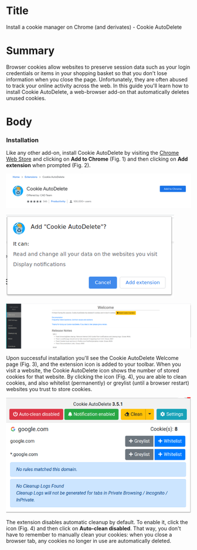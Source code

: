 # Title #
Install a cookie manager on Chrome (and derivates) - Cookie AutoDelete

# Summary #

Browser cookies allow websites to preserve session data such as your login credentials or items in your shopping basket
so that you don't lose information when you close the page. Unfortunately, they are often abused to track your online
activity across the web. In this guide you'll learn how to install Cookie AutoDelete, a web-browser add-on that
automatically deletes unused cookies.

# Body #

### Installation ###

Like any other add-on, install Cookie AutoDelete by visiting the [Chrome Web
Store](https://chrome.google.com/webstore/detail/cookie-autodelete/fhcgjolkccmbidfldomjliifgaodjagh) and clicking on **Add
to Chrome** (Fig. 1) and then clicking on **Add extension** when prompted (Fig. 2).

![Fig. 1: Download Cookie AutoDelete](../images/Chrome/cad-add.png)

![Fig. 2: Add Cookie AutoDelete to Chrome](../images/Chrome/cad-prompt.png)

![Fig. 3: Notification of successful installation](../images/Chrome/cad-notify.png)

Upon successful installation you'll see the Cookie AutoDelete Welcome page (Fig. 3), and the extension icon is added to
your toolbar. When you visit a website, the Cookie AutoDelete icon shows the number of stored cookies for that website.
By clicking the icon (Fig. 4), you are able to clean cookies, and also whitelist (permanently) or greylist (until a
browser restart) websites you trust to store cookies.

![Fig. 4: Cookie AutoDelete pop-up interface](../images/Chrome/cad-test.png)

The extension disables automatic cleanup by default. To enable it, click the icon (Fig. 4) and then click on
**Auto-clean disabled**. That way, you don't have to remember to manually clean your cookies: when you close a browser
tab, any cookies no longer in use are automatically deleted.
